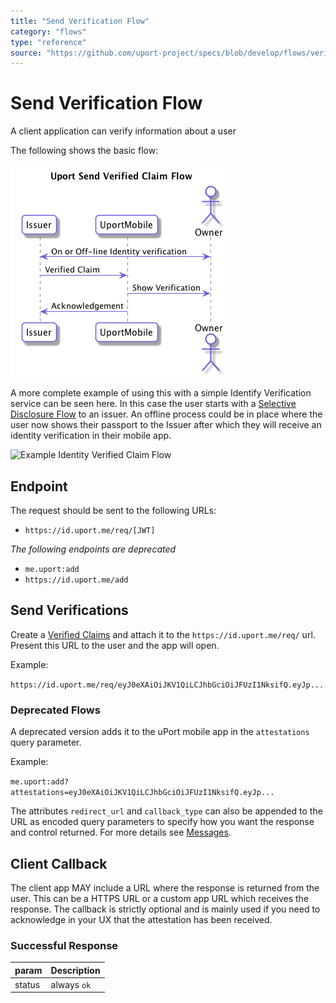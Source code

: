 ```yaml
---
title: "Send Verification Flow"
category: "flows"
type: "reference"
source: "https://github.com/uport-project/specs/blob/develop/flows/verification.md"
---
```


# Send Verification Flow

A client application can verify information about a user

The following shows the basic flow:

![Verified Claim Flow](verification.png)

A more complete example of using this with a simple Identify Verification service can be seen here. In this case the user starts with a [Selective Disclosure Flow](selectivedisclosure.md) to an issuer. An offline process could be in place where the user now shows their passport to the Issuer after which they will receive an identity verification in their mobile app.

![Example Identity Verified Claim Flow](identityverification.png)

## Endpoint

The request should be sent to the following URLs:

- `https://id.uport.me/req/[JWT]`

*The following endpoints are deprecated*

- `me.uport:add`
- `https://id.uport.me/add`

## Send Verifications

Create a [Verified Claims](../messages/verification.md) and attach it to the `https://id.uport.me/req/` url. Present this URL to the user and the app will open.

Example:

`https://id.uport.me/req/eyJ0eXAiOiJKV1QiLCJhbGciOiJFUzI1NksifQ.eyJp...`

### Deprecated Flows

A deprecated version adds it to the uPort mobile app in the `attestations` query parameter.

Example:

`me.uport:add?attestations=eyJ0eXAiOiJKV1QiLCJhbGciOiJFUzI1NksifQ.eyJp...`

The attributes `redirect_url` and `callback_type` can also be appended to the URL as encoded query parameters to specify how you want the response and control returned. For more details see [Messages](./index.md#json-web-token).


## Client Callback

The client app MAY include a URL where the response is returned from the user. This can be a HTTPS URL or a custom app URL which receives the response. The callback is strictly optional and is mainly used if you need to acknowledge in your UX that the attestation has been received.

### Successful Response

param  | Description
------ | -----------
status | always `ok`
